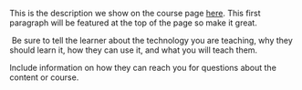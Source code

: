 This is the description we show on the course page [here](https://lab.github.com/michaelloughnane/bitcamp-devops-5). This first paragraph will be featured at the top of the page so make it great.
​

​
Be sure to tell the learner about the technology you are teaching, why they should learn it, how they can use it, and what you will teach them.
​


Include information on how they can reach you for questions about the content or course. 
